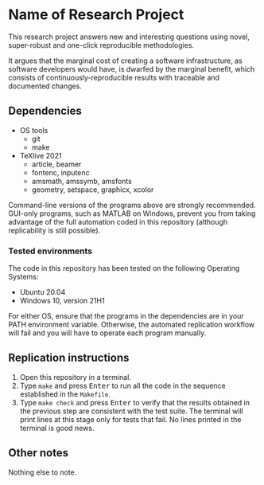 # Name of Research Project

This research project answers new and interesting questions using novel, super-robust and one-click reproducible methodologies.

It argues that the marginal cost of creating a software infrastructure, as software developers would have, is dwarfed by the marginal benefit, which consists of continuously-reproducible results with traceable and documented changes.


## Dependencies

- OS tools
  - git
  - make
- TeXlive 2021
  - article, beamer
  - fontenc, inputenc
  - amsmath, amssymb, amsfonts
  - geometry, setspace, graphicx, xcolor

Command-line versions of the programs above are strongly recommended.
GUI-only programs, such as MATLAB on Windows, prevent you from taking advantage of the full automation coded in this repository (although replicability is still possible).


### Tested environments

The code in this repository has been tested on the following Operating Systems:

- Ubuntu 20.04
- Windows 10, version 21H1

For either OS, ensure that the programs in the dependencies are in your PATH environment variable.
Otherwise, the automated replication workflow will fail and you will have to operate each program manually.


## Replication instructions

1. Open this repository in a terminal.
1. Type `make` and press <kbd>Enter</kbd> to run all the code in the sequence established in the `Makefile`.
1. Type `make check` and press <kbd>Enter</kbd> to verify that the results obtained in the previous step are consistent with the test suite. The terminal will print lines at this stage only for tests that fail. No lines printed in the terminal is good news.


## Other notes

Nothing else to note.
